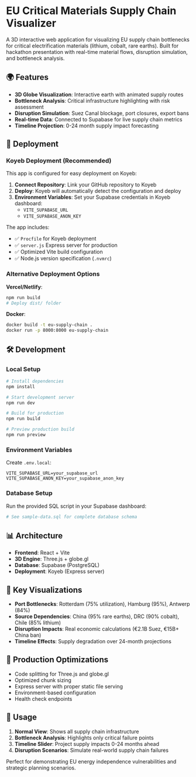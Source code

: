 # EU Critical Materials Supply Chain Visualizer

A 3D interactive web application for visualizing EU supply chain bottlenecks for critical electrification materials (lithium, cobalt, rare earths). Built for hackathon presentation with real-time material flows, disruption simulation, and bottleneck analysis.

## 🌍 Features

- **3D Globe Visualization**: Interactive earth with animated supply routes
- **Bottleneck Analysis**: Critical infrastructure highlighting with risk assessment
- **Disruption Simulation**: Suez Canal blockage, port closures, export bans
- **Real-time Data**: Connected to Supabase for live supply chain metrics
- **Timeline Projection**: 0-24 month supply impact forecasting

## 🚀 Deployment

### Koyeb Deployment (Recommended)

This app is configured for easy deployment on Koyeb:

1. **Connect Repository**: Link your GitHub repository to Koyeb
2. **Deploy**: Koyeb will automatically detect the configuration and deploy
3. **Environment Variables**: Set your Supabase credentials in Koyeb dashboard:
   - `VITE_SUPABASE_URL`
   - `VITE_SUPABASE_ANON_KEY`

The app includes:
- ✅ `Procfile` for Koyeb deployment
- ✅ `server.js` Express server for production
- ✅ Optimized Vite build configuration
- ✅ Node.js version specification (`.nvmrc`)

### Alternative Deployment Options

**Vercel/Netlify**: 
```bash
npm run build
# Deploy dist/ folder
```

**Docker**:
```bash
docker build -t eu-supply-chain .
docker run -p 8000:8000 eu-supply-chain
```

## 🛠 Development

### Local Setup

```bash
# Install dependencies
npm install

# Start development server
npm run dev

# Build for production
npm run build

# Preview production build
npm run preview
```

### Environment Variables

Create `.env.local`:
```
VITE_SUPABASE_URL=your_supabase_url
VITE_SUPABASE_ANON_KEY=your_supabase_anon_key
```

### Database Setup

Run the provided SQL script in your Supabase dashboard:
```bash
# See sample-data.sql for complete database schema
```

## 📊 Architecture

- **Frontend**: React + Vite
- **3D Engine**: Three.js + globe.gl
- **Database**: Supabase (PostgreSQL)
- **Deployment**: Koyeb (Express server)

## 🎯 Key Visualizations

- **Port Bottlenecks**: Rotterdam (75% utilization), Hamburg (95%), Antwerp (84%)
- **Source Dependencies**: China (95% rare earths), DRC (90% cobalt), Chile (85% lithium)
- **Disruption Impacts**: Real economic calculations (€2.1B Suez, €15B+ China ban)
- **Timeline Effects**: Supply degradation over 24-month projections

## 🔧 Production Optimizations

- Code splitting for Three.js and globe.gl
- Optimized chunk sizing
- Express server with proper static file serving
- Environment-based configuration
- Health check endpoints

## 📱 Usage

1. **Normal View**: Shows all supply chain infrastructure
2. **Bottleneck Analysis**: Highlights only critical failure points
3. **Timeline Slider**: Project supply impacts 0-24 months ahead
4. **Disruption Scenarios**: Simulate real-world supply chain failures

Perfect for demonstrating EU energy independence vulnerabilities and strategic planning scenarios.
